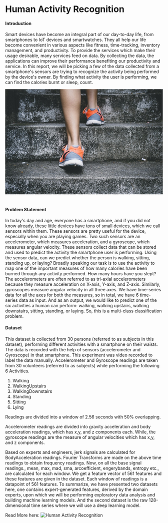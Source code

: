# Human Activity Recognition

#### Introduction
Smart devices have become an integral part of our day-to-day life, from smartphones to IoT devices and smartwatches. They all help our life become convenient in various aspects like fitness, time-tracking, inventory management, and productivity. To provide the services which make their usage desirable, many services feed on data. By collecting the data, the applications can improve their performance benefiting our productivity and service. In this report, we will be picking a few of the data collected from a smartphone's sensors are trying to recognize the activity being performed by the device's owner. By finding what activity the user is performing, we can find the calories burnt or sleep, count.

![A human activity](https://github.com/swapsid/Human-Activity-Recognition/blob/main/0_7_KgQzSXho1nrVNf.jfif) 

#### Problem Statement
In today's day and age, everyone has a smartphone, and if you did not know already, these little devices have tons of small devices, which we call sensors within them. These sensors are pretty useful for the device, especially when you are playing games. Two such sensors are an accelerometer, which measures acceleration, and a gyroscope, which measures angular velocity. These sensors collect data that can be stored and used to predict the activity the smartphone user is performing.
Using the sensor data, can we predict whether the person is walking, sitting, standing up, or laying?
Broadly speaking our task is to use the activity to map one of the important measures of how many calories have been burned through any activity performed. How many hours have you slept?
The accelerometers are often referred to as tri-axial accelerometers because they measure acceleration on X-axis, Y-axis, and Z-axis. Similarly, gyroscopes measure angular velocity in all three axes. We have time-series data for all the axes for both the measures, so in total, we have 6 time-series data as input.
And as an output, we would like to predict one of the six activities a human can perform: walking, walking upstairs, walking downstairs, sitting, standing, or laying. So, this is a multi-class classification problem.

#### Dataset
This dataset is collected from 30 persons (referred to as subjects in this dataset), performing different activities with a smartphone on their waists. The data is recorded with the help of sensors (accelerometer and Gyroscope) in that smartphone. This experiment was video recorded to label the data manually.
Accelerometer and Gyroscope readings are taken from 30 volunteers (referred to as subjects) while performing the following 6 Activities.
1. Walking
2. WalkingUpstairs
3. WalkingDownstairs
4. Standing
5. Sitting
6. Lying

Readings are divided into a window of 2.56 seconds with 50% overlapping.

Accelerometer readings are divided into gravity acceleration and body acceleration readings, which has x,y, and z components each. While, the gyroscope readings are the measure of angular velocities which has x,y, and z components.

Based on experts and engineers, jerk signals are calculated for BodyAcceleration readings. Fourier Transforms are made on the above time readings to obtain frequency readings. Now, on all the base signal readings., mean, max, mad, sma, arcoefficient, engerybands, entropy etc., are calculated for each window.
We get a feature vector of 561 features and these features are given in the dataset. Each window of readings is a datapoint of 561 features.
To summarize, we have presented two datasets here, one contains expert-generated features, derived by the domain experts, upon which we will be performing exploratory data analysis and building machine learning models. And the second dataset is the raw 128-dimensional time series where we will use a deep learning model.

Read More here: ![Human Activity Recognition](https://medium.com/@swapsid_/human-activity-recognition-919d8e912be6)
